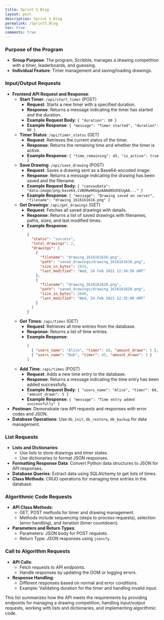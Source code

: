```yaml
---
title: Sprint 5 Blog
layout: post
description: Sprint 5 Blog
permalink: /Sprint5_Blog
toc: true
comments: true
---
```


### Purpose of the Program
- **Group Purpose**: The program, Scribble, manages a drawing competition with a timer, leaderboards, and guessing.
- **Individual Feature**: Timer management and saving/loading drawings.

### Input/Output Requests
- **Frontend API Request and Response**: 
  - **Start Timer**: `/api/start_timer` (POST)
    - **Request**: Starts a new timer with a specified duration.
    - **Response**: Returns a message indicating the timer has started and the duration.
    - **Example Request Body**: `{ "duration": 60 }`
    - **Example Response**: `{ "message": "Timer started", "duration": 60 }`
  - **Timer Status**: `/api/timer_status` (GET)
    - **Request**: Retrieves the current status of the timer.
    - **Response**: Returns the remaining time and whether the timer is active.
    - **Example Response**: `{ "time_remaining": 45, "is_active": true }`
  - **Save Drawing**: `/api/save_drawing` (POST)
    - **Request**: Saves a drawing sent as a Base64-encoded image.
    - **Response**: Returns a message indicating the drawing has been saved and the filename.
    - **Example Request Body**: `{ "canvasData": "data:image/png;base64,iVBORw0KGgoAAAANSUhEUgAA..." }`
    - **Example Response**: `{ "message": "Drawing saved on server", "filename": "drawing_1616161616.png" }`
  - **Get Drawings**: `/api/get_drawings` (GET)
    - **Request**: Fetches all saved drawings with details.
    - **Response**: Returns a list of saved drawings with filenames, paths, sizes, and last modified times.
    - **Example Response**: 
      ```json
      {
        "status": "success",
        "total_drawings": 2,
        "drawings": [
          {
            "filename": "drawing_1616161616.png",
            "path": "saved_drawings/drawing_1616161616.png",
            "size_in_bytes": 1024,
            "last_modified": "Wed, 24 Feb 2021 12:34:56 GMT"
          },
          {
            "filename": "drawing_1616161620.png",
            "path": "saved_drawings/drawing_1616161620.png",
            "size_in_bytes": 2048,
            "last_modified": "Wed, 24 Feb 2021 12:35:00 GMT"
          }
        ]
      }
      ```
  - **Get Times**: `/api/times` (GET)
    - **Request**: Retrieves all time entries from the database.
    - **Response**: Returns a list of time entries.
    - **Example Response**: 
      ```json
      [
        { "users_name": "Alice", "timer": 60, "amount_drawn": 5 },
        { "users_name": "Bob", "timer": 45, "amount_drawn": 3 }
      ]
      ```
  - **Add Time**: `/api/times` (POST)
    - **Request**: Adds a new time entry to the database.
    - **Response**: Returns a message indicating the time entry has been added successfully.
    - **Example Request Body**: `{ "users_name": "Alice", "timer": 60, "amount_drawn": 5 }`
    - **Example Response**: `{ "message": "Time entry added successfully" }`
- **Postman**: Demonstrate raw API requests and responses with error codes and JSON.
- **Database Operations**: Use `db_init`, `db_restore`, `db_backup` for data management.


### List Requests
- **Lists and Dictionaries**: 
  - Use lists to store drawings and timer states.
  - Use dictionaries to format JSON responses.
- **Formatting Response Data**: Convert Python data structures to JSON for API responses.
- **Database Queries**: Extract data using SQLAlchemy to get lists of times.
- **Class Methods**: CRUD operations for managing time entries in the database.


### Algorithmic Code Requests
- **API Class Methods**: 
  - GET, POST methods for timer and drawing management.
  - Methods include sequencing (steps to process requests), selection (error handling), and iteration (timer countdown).
- **Parameters and Return Types**: 
  - Parameters: JSON body for POST requests.
  - Return Type: JSON responses using `jsonify`.


### Call to Algorithm Requests
- **API Calls**: 
  - Fetch requests to API endpoints.
  - Handle responses by updating the DOM or logging errors.
- **Response Handling**: 
  - Different responses based on normal and error conditions.
  - Example: Validating duration for the timer and handling invalid input.
  

This list summarizes how the API meets the requirements by providing endpoints for managing a drawing competition, handling input/output requests, working with lists and dictionaries, and implementing algorithmic code.